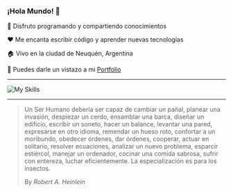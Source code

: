 ### ¡Hola Mundo! 👋

🌱 Disfruto programando y compartiendo conocimientos

❤️ Me encanta escribir código y aprender nuevas tecnologías

🏠 Vivo en la ciudad de Neuquén, Argentina

💼 Puedes darle un vistazo a mi [Portfolio](https://marcostravaglini-portfolio.vercel.app/)

___
![My Skills](https://go-skill-icons.vercel.app/api/icons?i=html,css,js,ts,php,mysql,angular,react,sass,styledcomponents,bootstrap,tailwind,daisyui,figma,ps,vite,git,github&perline=9)

___
> Un Ser Humano debería ser capaz de cambiar un pañal, planear una invasión, despiezar un cerdo, ensamblar una barca, diseñar un edificio, escribir un soneto, hacer un balance, levantar una pared, expresarse en otro idioma, remendar un hueso roto, confortar a un moribundo, obedecer órdenes, dar órdenes, cooperar, actuar en solitario, resolver ecuaciones, analizar un nuevo problema, esparcir estiércol, manejar un ordenador, cocinar una comida sabrosa, sufrir con entereza, luchar eficientemente. La especialización es para los insectos.
>
> By _Robert A. Heinlein_
